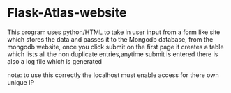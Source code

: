# Flask-Atlas-website
This program uses python/HTML to take in user input from a form like site which stores the data and passes it to the Mongodb database, from the mongodb website, once you click submit on the first page it creates a table which lists all the non duplicate entries,anytime submit is entered there is also a log file which is generated

note: to use this correctly the localhost must enable access for there own unique IP
